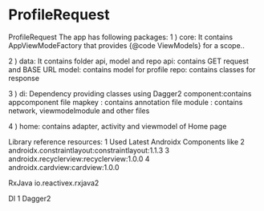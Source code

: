 # ProfileRequest
ProfileRequest
The app has following packages:
1 ) core: It contains AppViewModeFactory  that provides {@code ViewModels} for a scope..

2 ) data: It contains folder api, model and repo
   api: contains GET request and BASE URL
   model: contains model for profile
   repo: contains classes for response

3 ) di: Dependency providing classes using Dagger2
    component:contains appcomponent file
    mapkey : contains annotation file
    module : contains network, viewmodelmodule and other files

4 ) home: contains adapter, activity and viewmodel of Home page

   Library reference resources:
   1 Used Latest Androidx Components like
   2 androidx.constraintlayout:constraintlayout:1.1.3
   3 androidx.recyclerview:recyclerview:1.0.0
   4 androidx.cardview:cardview:1.0.0

   RxJava
   io.reactivex.rxjava2

   DI
   1 Dagger2
